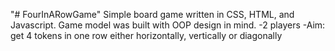 "# FourInARowGame"
Simple board game written in CSS, HTML, and Javascript. Game model was built with OOP design in mind.
-2 players
-Aim: get 4 tokens in one row either horizontally, vertically or diagonally
